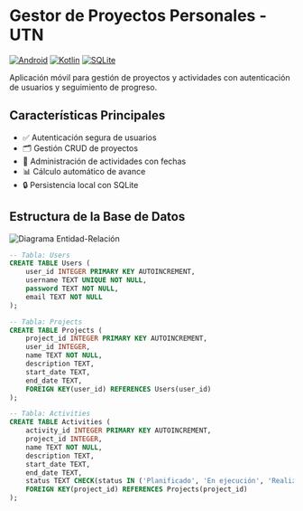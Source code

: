 # Gestor de Proyectos Personales - UTN

[![Android](https://img.shields.io/badge/Android-3DDC84?style=for-the-badge&logo=android&logoColor=white)](https://developer.android.com)
[![Kotlin](https://img.shields.io/badge/Kotlin-0095D5?&style=for-the-badge&logo=kotlin&logoColor=white)](https://kotlinlang.org)
[![SQLite](https://img.shields.io/badge/SQLite-07405E?style=for-the-badge&logo=sqlite&logoColor=white)](https://www.sqlite.org)

Aplicación móvil para gestión de proyectos y actividades con autenticación de usuarios y seguimiento de progreso.

## Características Principales

- ✅ Autenticación segura de usuarios
- 🗂️ Gestión CRUD de proyectos
- 📅 Administración de actividades con fechas
- 📊 Cálculo automático de avance
- 🔒 Persistencia local con SQLite

## Estructura de la Base de Datos
![Diagrama Entidad-Relación](https://via.placeholder.com/800x400.png?text=Diagrama+ER+de+la+Base+de+Datos)

```sql
-- Tabla: Users
CREATE TABLE Users (
    user_id INTEGER PRIMARY KEY AUTOINCREMENT,
    username TEXT UNIQUE NOT NULL,
    password TEXT NOT NULL,
    email TEXT NOT NULL
);

-- Tabla: Projects
CREATE TABLE Projects (
    project_id INTEGER PRIMARY KEY AUTOINCREMENT,
    user_id INTEGER,
    name TEXT NOT NULL,
    description TEXT,
    start_date TEXT,
    end_date TEXT,
    FOREIGN KEY(user_id) REFERENCES Users(user_id)
);

-- Tabla: Activities
CREATE TABLE Activities (
    activity_id INTEGER PRIMARY KEY AUTOINCREMENT,
    project_id INTEGER,
    name TEXT NOT NULL,
    description TEXT,
    start_date TEXT,
    end_date TEXT,
    status TEXT CHECK(status IN ('Planificado', 'En ejecución', 'Realizado')),
    FOREIGN KEY(project_id) REFERENCES Projects(project_id)
);
